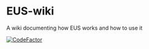 # EUS-wiki
A wiki documenting how EUS works and how to use it

[![CodeFactor](https://www.codefactor.io/repository/github/tgpethan/eus-wiki/badge/master)](https://www.codefactor.io/repository/github/tgpethan/eus-wiki/overview/master)
